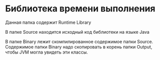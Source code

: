 # Библиотека времени выполнения

Данная папка содержит Runtime Library

В папке Source находится исходный код библиотеки на языке Java

В папке Binary лежит скомпилированное содержимое папки Source. Содержимое папки Binary надо скопировать в корень папки Output, чтобы JVM могла увидеть эти классы.